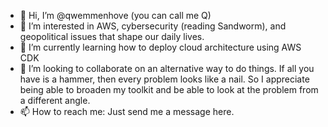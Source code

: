 - 👋 Hi, I’m @qwemmenhove (you can call me Q)
- 👀 I’m interested in AWS, cybersecurity (reading Sandworm), and geopolitical issues that shape our daily lives.
- 🌱 I’m currently learning how to deploy cloud architecture using AWS CDK
- 💞️ I’m looking to collaborate on an alternative way to do things. If all you have is a hammer, then every problem looks like a nail. So I appreciate being able to broaden my toolkit and be able to look at the problem from a different angle.
- 📫 How to reach me: Just send me a message here.

<!---
qwemmenhove/qwemmenhove is a ✨ special ✨ repository because its `README.md` (this file) appears on your GitHub profile.
You can click the Preview link to take a look at your changes.
--->
